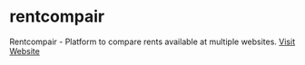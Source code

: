 # rentcompair
Rentcompair - Platform to compare rents available at multiple websites.
[Visit Website](https://musing-brattain-cd26e0.netlify.app/)
